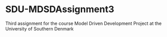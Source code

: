 # SDU-MDSDAssignment3
Third assignment for the course Model Driven Development Project at the University of Southern Denmark
